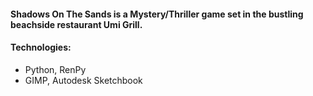 #### Shadows On The Sands is a Mystery/Thriller game set in the bustling beachside restaurant Umi Grill.

#### Technologies:
- Python, RenPy
- GIMP, Autodesk Sketchbook

